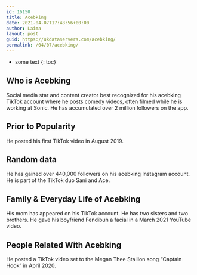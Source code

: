 ```yaml
---
id: 16150
title: Acebking
date: 2021-04-07T17:48:56+00:00
author: Laima
layout: post
guid: https://ukdataservers.com/acebking/
permalink: /04/07/acebking/
---
```


* some text
{: toc}


## Who is Acebking
                  
                  
                  
Social media star and content creator best recognized for his acebking TikTok account where he posts comedy videos, often filmed while he is working at Sonic. He has accumulated over 2 million followers on the app. 
                  
              
            
              
            
                
                
                
## Prior to Popularity
                  
                  
                  
He posted his first TikTok video in August 2019. 
                  
              
            
              
            
                
                
                
## Random data
                  
                  
                  
He has gained over 440,000 followers on his acebking Instagram account. He is part of the TikTok duo Sani and Ace. 
                  
              
            
              
            
                
                
                
## Family & Everyday Life of Acebking
                  
                  
                  
His mom has appeared on his TikTok account. He has two sisters and two brothers. He gave his boyfriend Fendibuh a facial in a March 2021 YouTube video.
                  
              
            
              
            
                
                
                
## People Related With Acebking
                  
                  
                  
He posted a TikTok video set to the Megan Thee Stallion song &#8220;Captain Hook&#8221; in April 2020. 
                  
              
            
              
            
                
              
            
              
              
            
            
              
            
          
          
          